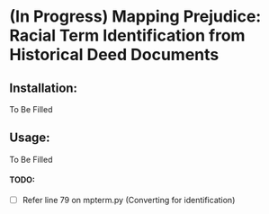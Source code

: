 # (In Progress) Mapping Prejudice: Racial Term Identification from Historical Deed Documents

## Installation:
To Be Filled

## Usage:
To Be Filled

#### TODO:
- [ ] Refer line 79 on mpterm.py (Converting for identification)